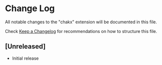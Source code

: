 # Change Log

All notable changes to the "chakx" extension will be documented in this file.

Check [Keep a Changelog](http://keepachangelog.com/) for recommendations on how to structure this file.

## [Unreleased]

- Initial release

